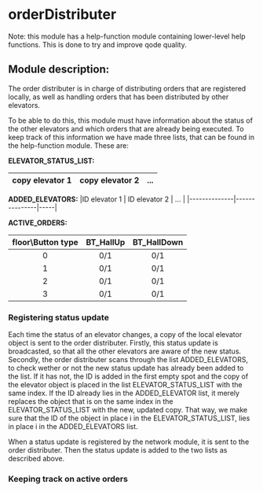 
# orderDistributer

Note: this module has a help-function module containing lower-level help functions. This is done to try and improve qode quality.

## Module description:
The order distributer is in charge of distributing orders that are registered locally, as well as handling orders that has been distributed by other elevators.

To be able to do this, this module must have information about the status of the other elevators and which orders that are already being executed. To keep track of this information we have made three lists, that can be found in the help-function module. These are:

**ELEVATOR_STATUS_LIST:**

|copy elevator 1 | copy elevator 2 | ... |
|----------------|-----------------|-----|


**ADDED_ELEVATORS:**
|ID elevator 1 | ID elevator 2 | ... |
|--------------|---------------|-----|


**ACTIVE_ORDERS:**

|floor\Button type | BT_HallUp | BT_HallDown | 
|       :----:     |   :----:  |   :----:    |
|       0          |    0/1    |      0/1    |
|       1          |    0/1    |      0/1    |
|       2          |    0/1    |      0/1    |
|       3          |    0/1    |      0/1    |


### Registering status update
Each time the status of an elevator changes, a copy of the local elevator object is sent to the order distributer. Firstly, this status update is broadcasted, so that all the other elevators are aware of the new status. Secondly, the order distributer scans through the list ADDED_ELEVATORS, to check wether or not the new status update has already been added to the list. If it has not, the ID is added in the first empty spot and the copy of the elevator object is placed in the list ELEVATOR_STATUS_LIST with the same index. If the ID already lies in the ADDED_ELEVATOR list, it merely replaces the object that is on the same index in the ELEVATOR_STATUS_LIST with the new, updated copy. That way, we make sure that the ID of the object in place i in the ELEVATOR_STATUS_LIST, lies in place i in the ADDED_ELEVATORS list.

When a status update is registered by the network module, it is sent to the order distributer. Then the status update is added to the two lists as described above.

### Keeping track on active orders

